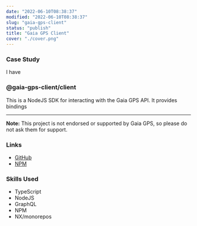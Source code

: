 ```yaml
---
date: "2022-06-10T08:38:37"
modified: "2022-06-10T08:38:37"
slug: "gaia-gps-client"
status: "publish"
title: "Gaia GPS Client"
cover: "./cover.png"
---
```


### Case Study
I have

### @gaia-gps-client/client
This is a NodeJS SDK for interacting with the Gaia GPS API. It provides bindings 

---
**Note:** This project is not endorsed or supported by Gaia GPS, so please do not ask them for support.

### Links
- [GitHub](https://github.com/kylekarpack/gaia-gps-client)
- [NPM](https://www.npmjs.com/package/@gaia-gps-client/client)

### Skills Used
- TypeScript
- NodeJS
- GraphQL
- NPM
- NX/monorepos
